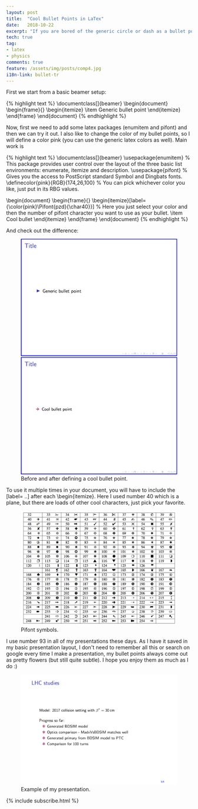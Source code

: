 ```yaml
---
layout: post
title:  "Cool Bullet Points in LaTex"
date:   2018-10-22
excerpt: "If you are bored of the generic circle or dash as a bullet point and want to give your presentation some personality."
tech: true
tag:
- latex
- physics
comments: true
feature: /assets/img/posts/comp4.jpg
i18n-link: bullet-tr
---
```


First we start from a basic beamer setup:

{% highlight text %}
\documentclass[]{beamer}
\begin{document}
	\begin{frame}{}
	\begin{itemize}
		\item Generic bullet point 
	\end{itemize}
\end{frame}
\end{document}
{% endhighlight %}
     
Now, first we need to add some latex packages (enumitem and pifont) and then we can try it out. I also like to change the color of my bullet points, so I will define a color pink (you can use the generic latex colors as well). Main work is 

{% highlight text %}
\documentclass[]{beamer}
\usepackage{enumitem}			% This package provides user control over the layout of the three basic list environments: enumerate, itemize and description. 
\usepackage{pifont}			% Gives you the access to PostScript standard Symbol and Dingbats fonts.
\definecolor{pink}{RGB}{174,26,100}	% You can pick whichever color you like, just put in its RBG values.

\begin{document}
	\begin{frame}{}
	\begin{itemize}[label={\color{pink}\Pifont{pzd}{\char40}}]	% Here you just select your color and then the number of pifont character you want to use as your bullet.
		\item Cool bullet 
	\end{itemize}
\end{frame}
\end{document}
{% endhighlight %}

And check out the difference:

<figure class="half">
	<img src="/assets/img/posts/bullet1.png">
        <img src="/assets/img/posts/bullet2.png">
        <figcaption>Before and after defining a cool bullet point.</figcaption>
</figure>


To use it multiple times in your document, you will have to include the [label= ..] after each \begin{itemize}. Here I used number 40 which is a plane, but there are loads of other cool characters, just pick your favorite.

<figure>
        <a href="/assets/img/posts/pifont.png"><img src="/assets/img/posts/pifont.png"></a>
        <figcaption>Pifont symbols.</figcaption>
</figure>

I use number 93 in all of my presentations these days. As I have it saved in my basic presentation layout, I don't need to remember all this or search on google every time I make a presentation, my bullet points always come out as pretty flowers (but still quite subtle). I hope you enjoy them as much as I do :)

<figure>
        <img src="/assets/img/posts/pres.png">
        <figcaption> Example of my presentation. </figcaption>
</figure>

{% include subscribe.html %}

